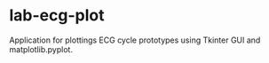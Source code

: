 # lab-ecg-plot
Application for plottings ECG cycle prototypes using Tkinter GUI and matplotlib.pyplot. 
